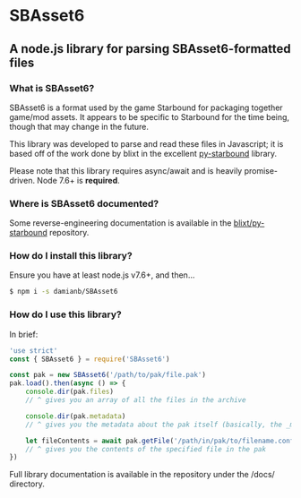 # SBAsset6

## A node.js library for parsing SBAsset6-formatted files

### What is SBAsset6?

SBAsset6 is a format used by the game Starbound for packaging together game/mod assets.
It appears to be specific to Starbound for the time being, though that may change in the future.

This library was developed to parse and read these files in Javascript; it is based off of the work done by blixt in the excellent [py-starbound](https://github.com/blixt/py-starbound) library.

Please note that this library requires async/await and is heavily promise-driven.  Node 7.6+ is **required**.

### Where is SBAsset6 documented?

Some reverse-engineering documentation is available in the [blixt/py-starbound](https://github.com/blixt/py-starbound/blob/master/FORMATS.md) repository.

### How do I install this library?

Ensure you have at least node.js v7.6+, and then...

``` bash
$ npm i -s damianb/SBAsset6
```

### How do I use this library?

In brief:

``` js
'use strict'
const { SBAsset6 } = require('SBAsset6')

const pak = new SBAsset6('/path/to/pak/file.pak')
pak.load().then(async () => {
	console.dir(pak.files)
	// ^ gives you an array of all the files in the archive

	console.dir(pak.metadata)
	// ^ gives you the metadata about the pak itself (basically, the _metadata file)

	let fileContents = await pak.getFile('/path/in/pak/to/filename.config')
	// ^ gives you the contents of the specified file in the pak
})

```

Full library documentation is available in the repository under the /docs/ directory.